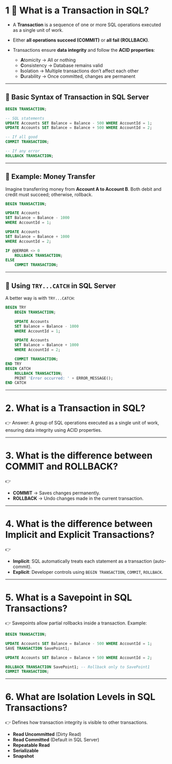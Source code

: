 
# 1 🔹 What is a Transaction in SQL?

* A **Transaction** is a sequence of one or more SQL operations executed as a single unit of work.
* Either **all operations succeed (COMMIT)** or **all fail (ROLLBACK)**.
* Transactions ensure **data integrity** and follow the **ACID properties**:

  * **A**tomicity → All or nothing
  * **C**onsistency → Database remains valid
  * **I**solation → Multiple transactions don’t affect each other
  * **D**urability → Once committed, changes are permanent

---

## 🔹 Basic Syntax of Transaction in SQL Server

```sql
BEGIN TRANSACTION;

-- SQL statements
UPDATE Accounts SET Balance = Balance - 500 WHERE AccountId = 1;
UPDATE Accounts SET Balance = Balance + 500 WHERE AccountId = 2;

-- If all good
COMMIT TRANSACTION;

-- If any error
ROLLBACK TRANSACTION;
```

---

## 🔹 Example: Money Transfer

Imagine transferring money from **Account A to Account B**.
Both debit and credit must succeed; otherwise, rollback.

```sql
BEGIN TRANSACTION;

UPDATE Accounts
SET Balance = Balance - 1000
WHERE AccountId = 1;

UPDATE Accounts
SET Balance = Balance + 1000
WHERE AccountId = 2;

IF @@ERROR <> 0
    ROLLBACK TRANSACTION;
ELSE
    COMMIT TRANSACTION;
```

---

## 🔹 Using `TRY...CATCH` in SQL Server

A better way is with `TRY...CATCH`:

```sql
BEGIN TRY
    BEGIN TRANSACTION;

    UPDATE Accounts
    SET Balance = Balance - 1000
    WHERE AccountId = 1;

    UPDATE Accounts
    SET Balance = Balance + 1000
    WHERE AccountId = 2;

    COMMIT TRANSACTION;
END TRY
BEGIN CATCH
    ROLLBACK TRANSACTION;
    PRINT 'Error occurred: ' + ERROR_MESSAGE();
END CATCH
```

---

# 2. **What is a Transaction in SQL?**

👉 Answer: A group of SQL operations executed as a single unit of work, ensuring data integrity using ACID properties.

---

# 3. **What is the difference between COMMIT and ROLLBACK?**

👉

* **COMMIT** → Saves changes permanently.
* **ROLLBACK** → Undo changes made in the current transaction.

---

# 4. **What is the difference between Implicit and Explicit Transactions?**

👉

* **Implicit**: SQL automatically treats each statement as a transaction (auto-commit).
* **Explicit**: Developer controls using `BEGIN TRANSACTION`, `COMMIT`, `ROLLBACK`.

---

# 5. **What is a Savepoint in SQL Transactions?**

👉 Savepoints allow partial rollbacks inside a transaction.
Example:

```sql
BEGIN TRANSACTION;

UPDATE Accounts SET Balance = Balance - 500 WHERE AccountId = 1;
SAVE TRANSACTION SavePoint1;

UPDATE Accounts SET Balance = Balance + 500 WHERE AccountId = 2;

ROLLBACK TRANSACTION SavePoint1; -- Rollback only to SavePoint1
COMMIT TRANSACTION;
```

---

# 6. **What are Isolation Levels in SQL Transactions?**

👉 Defines how transaction integrity is visible to other transactions.

* **Read Uncommitted** (Dirty Read)
* **Read Committed** (Default in SQL Server)
* **Repeatable Read**
* **Serializable**
* **Snapshot**


